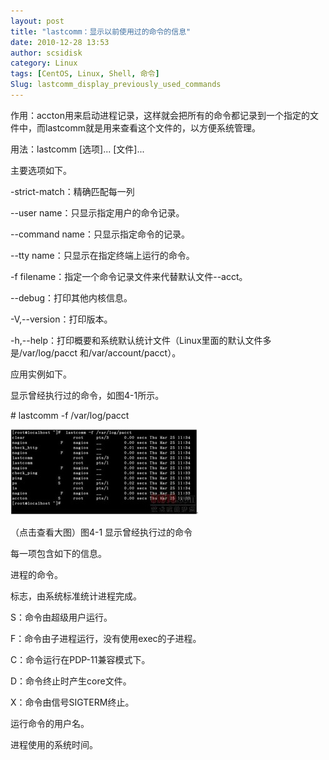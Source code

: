 ```yaml
---
layout: post
title: "lastcomm：显示以前使用过的命令的信息"
date: 2010-12-28 13:53
author: scsidisk
category: Linux
tags: [CentOS, Linux, Shell, 命令]
Slug: lastcomm_display_previously_used_commands
---
```


作用：accton用来启动进程记录，这样就会把所有的命令都记录到一个指定的文件中，而lastcomm就是用来查看这个文件的，以方便系统管理。

用法：lastcomm [选项]... [文件]...

主要选项如下。

-strict-match：精确匹配每一列

--user name：只显示指定用户的命令记录。

--command name：只显示指定命令的记录。

--tty name：只显示在指定终端上运行的命令。

-f filename：指定一个命令记录文件来代替默认文件--acct。

--debug：打印其他内核信息。

-V,--version：打印版本。

-h,--help：打印概要和系统默认统计文件（Linux里面的默认文件多是/var/log/pacct
和/var/account/pacct）。

应用实例如下。

显示曾经执行过的命令，如图4-1所示。

\# lastcomm -f /var/log/pacct

[![101337443](/images/2010/12/101337443-300x137.jpg)](/images/2010/12/101337443.jpg)

（点击查看大图）图4-1 显示曾经执行过的命令

每一项包含如下的信息。

进程的命令。

标志，由系统标准统计进程完成。

S：命令由超级用户运行。

F：命令由子进程运行，没有使用exec的子进程。

C：命令运行在PDP-11兼容模式下。

D：命令终止时产生core文件。

X：命令由信号SIGTERM终止。

运行命令的用户名。

进程使用的系统时间。

<div class="posttagsblock">
</div>

